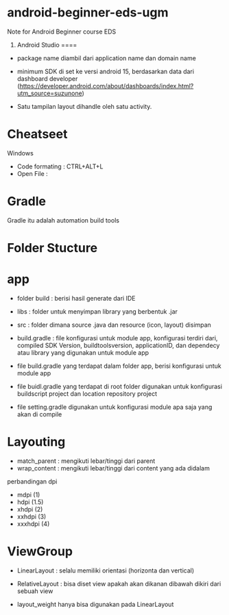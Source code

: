 # android-beginner-eds-ugm
Note for Android Beginner course EDS


1. Android Studio 
====

- package name diambil dari application name dan domain name

- minimum SDK di set ke versi android 15, berdasarkan data dari dashboard developer (https://developer.android.com/about/dashboards/index.html?utm_source=suzunone) 

- Satu tampilan layout dihandle oleh satu activity.

Cheatseet
=====
Windows
- Code formating : CTRL+ALT+L
- Open File :

Gradle
========
Gradle itu adalah automation build tools

Folder Stucture
======
 # app
 - folder build : berisi hasil generate dari IDE
 - libs : folder untuk menyimpan library yang berbentuk .jar
 - src : folder dimana source .java dan resource (icon, layout) disimpan
 - build.gradle : file konfigurasi untuk module app, konfigurasi terdiri dari, compiled SDK Version, buildtoolsversion, applicationID, dan dependecy atau library yang digunakan untuk module app

- file build.gradle yang terdapat dalam folder app, berisi konfigurasi untuk module app
- file buidl.gradle yang terdapat di root folder digunakan untuk konfigurasi buildscript project dan location repository project
- file setting.gradle digunakan untuk konfigurasi module apa saja yang akan di compile


Layouting
=======

- match_parent : mengikuti lebar/tinggi dari parent
- wrap_content : mengikuti lebar/tinggi dari content yang ada didalam

perbandingan dpi

- mdpi  (1)
- hdpi (1.5)
- xhdpi (2)
- xxhdpi (3)
- xxxhdpi (4)


# ViewGroup
- LinearLayout : selalu memiliki orientasi (horizonta dan vertical)
- RelativeLayout : bisa diset view apakah akan dikanan dibawah dikiri dari sebuah view

- layout_weight hanya bisa digunakan pada LinearLayout